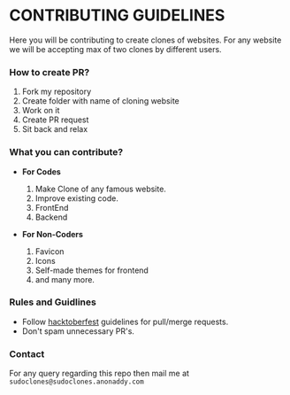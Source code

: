 # CONTRIBUTING GUIDELINES

Here you will be contributing to create clones of websites.
For any website we will be accepting max of two clones by different users.

### How to create PR?
  1. Fork my repository
  2. Create folder with name of cloning website
  3. Work on it
  4. Create PR request
  5. Sit back and relax

### What you can contribute?
* **For Codes**
  1. Make Clone of any famous website.
  2. Improve existing code.
  3. FrontEnd
  4. Backend

* **For Non-Coders**
  1. Favicon
  2. Icons 
  3. Self-made themes for frontend
  4. and many more.

### Rules and Guidlines
* Follow [hacktoberfest](https://hacktoberfest.com/participation/#pr-mr-details) guidelines for pull/merge requests.
* Don't spam unnecessary PR's.

### Contact
For any  query regarding this repo then mail me at `sudoclones@sudoclones.anonaddy.com`

